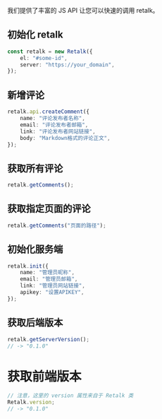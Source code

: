 我们提供了丰富的 JS API 让您可以快速的调用 retalk。

## 初始化 retalk

```typescript
const retalk = new Retalk({
	el: "#some-id",
	server: "https://your_domain",
});
```

## 新增评论

```typescript
retalk.api.createComment({
	name: "评论发布者名称",
	email: "评论发布者邮箱",
	link: "评论发布者网站链接",
	body: "Markdown格式的评论正文",
});
```

## 获取所有评论

```typescript
retalk.getComments();
```

## 获取指定页面的评论

```typescript
retalk.getComments("页面的路径");
```

## 初始化服务端

```typescript
retalk.init({
	name: "管理员昵称",
	email: "管理员邮箱",
	link: "管理员网站链接",
	apikey: "设置APIKEY",
});
```

## 获取后端版本

```typescript
retalk.getServerVersion();
// -> "0.1.0"
```

# 获取前端版本

```typescript
// 注意，这里的 version 属性来自于 Retalk 类
Retalk.version;
// -> "0.1.0"
```
